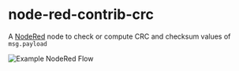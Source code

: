 # node-red-contrib-crc

A [NodeRed](https://nodered.org) node to check or compute CRC and checksum values of `msg.payload`

![Example NodeRed Flow](compute-crc-example.png)

